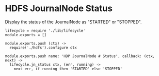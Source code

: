 
# HDFS JournalNode Status

Display the status of the JournalNode as "STARTED" or "STOPPED".

    lifecycle = require './lib/lifecycle'
    module.exports = []

    module.exports.push (ctx) ->
      require('./hdfs').configure ctx

    module.exports.push name: 'HDP JournalNode # Status', callback: (ctx, next) ->
      lifecycle.jn_status ctx, (err, running) ->
        next err, if running then 'STARTED' else 'STOPPED'
